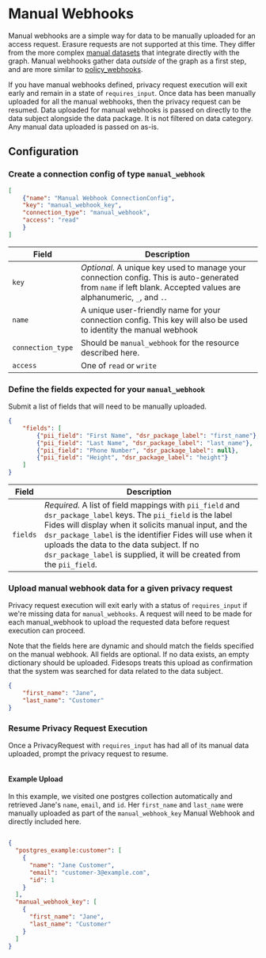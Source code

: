 # Manual Webhooks

Manual webhooks are a simple way for data to be manually uploaded for an access request. Erasure requests are not supported at this time.
They differ from the more complex [manual datasets](./datasets#configure-a-manual-dataset) that integrate directly with the graph.
Manual webhooks gather data *outside* of the graph as a first step, and are more similar to [policy_webhooks](policy_webhooks).


If you have manual webhooks defined, privacy request execution will exit early and remain in a state of `requires_input`.
Once data has been manually uploaded for all the manual webhooks, then the privacy request can be resumed. Data uploaded
for manual webhooks is passed on directly to the data subject alongside the data package. It is
not filtered on data category.  Any manual data uploaded is passed on as-is.



## Configuration

### Create a connection config of type `manual_webhook`


```json filename="POST api/v1/connection"
[
    {"name": "Manual Webhook ConnectionConfig",
    "key": "manual_webhook_key",
    "connection_type": "manual_webhook",
    "access": "read"
    }
]
```

| Field | Description |
|----|----|
| `key` | *Optional.* A unique key used to manage your connection config. This is auto-generated from `name` if left blank. Accepted values are alphanumeric, `_`, and `.`. |
| `name` | A unique user-friendly name for your connection config. This key will also be used to identity the manual webhook|
| `connection_type` | Should be `manual_webhook` for the resource described here. |
| `access` | One of `read` or `write` |


### Define the fields expected for your `manual_webhook`

Submit a list of fields that will need to be manually uploaded.


```json filename="PATCH api/v1/connection/{{manual_webhook_key}}/access_manual_webhook"
{
    "fields": [
        {"pii_field": "First Name", "dsr_package_label": "first_name"},
        {"pii_field": "Last Name", "dsr_package_label": "last_name"},
        {"pii_field": "Phone Number", "dsr_package_label": null},
        {"pii_field": "Height", "dsr_package_label": "height"}
    ]
}
```

| Field | Description |
|----|----|
| `fields` | *Required.* A list of field mappings with `pii_field` and `dsr_package_label` keys. The `pii_field` is the label Fides will display when it solicits manual input, and the `dsr_package_label` is the identifier Fides will use when it uploads the data to the data subject.  If no `dsr_package_label` is supplied, it will be created from the `pii_field`.


### Upload manual webhook data for a given privacy request

Privacy request execution will exit early with a status of `requires_input` if we're missing data for `manual_webhooks`.
A request will need to be made for each manual_webhook to upload the requested data before request execution can proceed.

Note that the fields here are dynamic and should match the fields specified on the manual webhook. All fields are optional.
If no data exists, an empty dictionary should be uploaded. Fidesops treats this upload as confirmation that the
system was searched for data related to the data subject.

```json filename="PATCH /privacy-request/{{privacy_request_id}}/access_manual_webhook/{{manual_webhook_key}}"
{
    "first_name": "Jane",
    "last_name": "Customer"
}
```

### Resume Privacy Request Execution

Once a PrivacyRequest with `requires_input` has had all of its manual data uploaded, prompt the privacy request to resume.

```json filename="POST /privacy-request/{{privacy_request_id}}/resume_from_requires_input"
```

#### Example Upload

In this example, we visited one postgres collection automatically and retrieved Jane's `name`, `email`, and `id`.
Her `first_name` and `last_name` were manually uploaded as part of the `manual_webhook_key` Manual Webhook
and directly included here.

```json

{
  "postgres_example:customer": [
    {
      "name": "Jane Customer",
      "email": "customer-3@example.com",
      "id": 1
    }
  ],
  "manual_webhook_key": [
    {
      "first_name": "Jane",
      "last_name": "Customer"
    }
  ]
}
```
